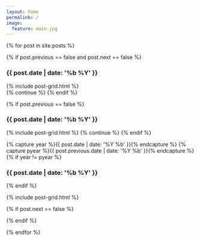 ```yaml
---
layout: home
permalink: /
image:
  feature: main.jpg
---
```


{% for post in site.posts %}

{% if post.previous == false and post.next == false %}
  <h3 style="clear: both">{{ post.date | date: '%b %Y' }}</h3>
  <div class="tiles">
    {% include post-grid.html %}
  </div><!-- /.tiles -->
  {% continue %}
{% endif %}

{% if post.previous == false %}
  <h3 style="clear: both">{{ post.date | date: '%b %Y' }}</h3>
  <div class="tiles">
    {% include post-grid.html %}
  {% continue %}
{% endif %}

{% capture year %}{{ post.date | date: '%Y %b' }}{% endcapture %}
{% capture pyear %}{{ post.previous.date | date: '%Y %b' }}{% endcapture %}
{% if year != pyear %}
  </div><!-- /.tiles -->
  <h3 style="clear: both">{{ post.date | date: '%b %Y' }}</h3>
  <div class="tiles">
{% endif %}

{% include post-grid.html %}

{% if post.next == false %}
  </div><!-- /.tiles -->  
{% endif %}
  
{% endfor %}


